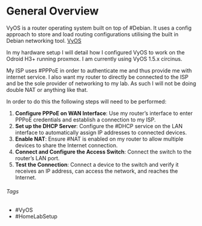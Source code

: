 # General Overview

VyOS is a router operating system built on top of #Debian. It uses a config approach to store and load routing configurations utilising the built in Debian networking tool. [VyOS](https://vyos.io/)

In my hardware setup I will detail how I configured VyOS to work on the Odroid H3+ running proxmox. I am currently using VyOS 1.5.x circinus.

My ISP uses #PPPoE in order to authenticate me and thus provide me with internet service. I also want my router to directly be connected to the ISP and be the sole provider of networking to my lab. As such I will not be doing double NAT or anything like that. 

In order to do this the following steps will need to be performed:

1. **Configure PPPoE on WAN Interface**: Use my router’s interface to enter PPPoE credentials and establish a connection to my ISP.
2. **Set up the DHCP Server**: Configure the #DHCP service on the LAN interface to automatically assign IP addresses to connected devices.
3. **Enable NAT**: Ensure #NAT is enabled on my router to allow multiple devices to share the Internet connection.
4. **Connect and Configure the Access Switch**: Connect the switch to the router’s LAN port. 
5. **Test the Connection**: Connect a device to the switch and verify it receives an IP address, can access the network, and reaches the Internet.

###### Tags
- #VyOS
- #HomeLabSetup